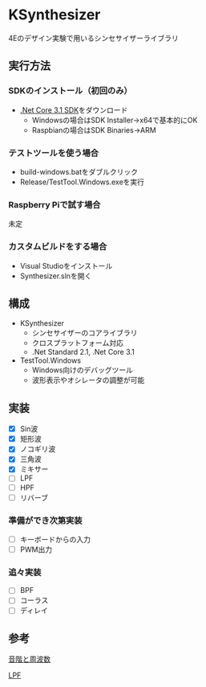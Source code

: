# KSynthesizer
4Eのデザイン実験で用いるシンセサイザーライブラリ

## 実行方法

### SDKのインストール（初回のみ）
- [.Net Core 3.1 SDK](https://github.com/dotnet/core/blob/master/release-notes/3.1/3.1.2/3.1.2.md)をダウンロード
    - Windowsの場合はSDK Installer->x64で基本的にOK
    - Raspbianの場合はSDK Binaries->ARM

### テストツールを使う場合
- build-windows.batをダブルクリック
- Release/TestTool.Windows.exeを実行

### Raspberry Piで試す場合
未定

### カスタムビルドをする場合
- Visual Studioをインストール
- Synthesizer.slnを開く

## 構成
- KSynthesizer
    - シンセサイザーのコアライブラリ
    - クロスプラットフォーム対応
    - .Net Standard 2.1, .Net Core 3.1
- TestTool.Windows
    - Windows向けのデバッグツール
    - 波形表示やオシレータの調整が可能
    
## 実装
- [x] Sin波
- [x] 矩形波
- [x] ノコギリ波
- [x] 三角波
- [x] ミキサー
- [ ] LPF
- [ ] HPF
- [ ] リバーブ

### 準備ができ次第実装
- [ ] キーボードからの入力
- [ ] PWM出力

### 追々実装
- [ ] BPF
- [ ] コーラス
- [ ] ディレイ

## 参考
[音階と周波数](https://tomari.org/main/java/oto.html)

[LPF](https://org-technology.com/posts/low-pass-filter.html)
